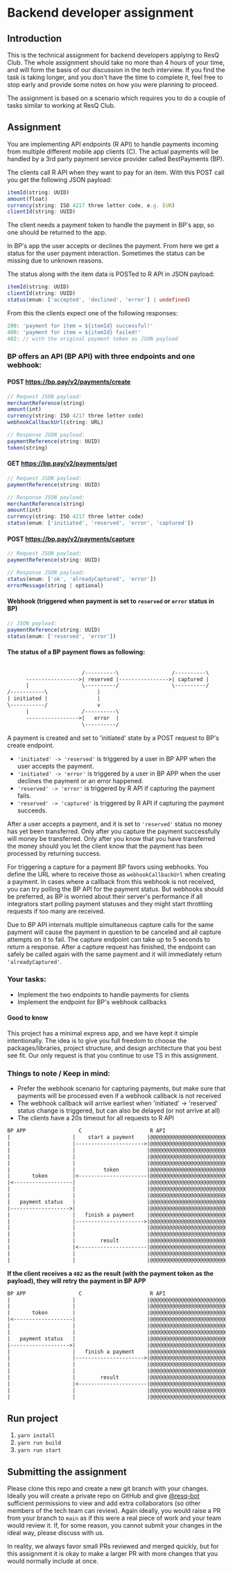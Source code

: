 # Backend developer assignment

## Introduction

This is the technical assignment for backend developers applying to ResQ Club. The whole assignment should take no more than 4 hours of your time, and will form the basis of our discussion in the tech interview. If you find the task is taking longer, and you don't have the time to complete it, feel free to stop early and provide some notes on how you were planning to proceed.

The assignment is based on a scenario which requires you to do a couple of tasks similar to working at ResQ Club.

## Assignment

You are implementing API endpoints (R API) to handle payments incoming from multiple different mobile app clients (C). The actual payments will be handled by a 3rd party payment service provider called BestPayments (BP).

The clients call R API when they want to pay for an item. With this POST call you get the following JSON payload:

```ts
itemId(string: UUID)
amount(float)
currency(string: ISO 4217 three letter code, e.g. EUR)
clientId(string: UUID)
```

The client needs a payment token to handle the payment in BP's app, so one should be returned to the app.

In BP's app the user accepts or declines the payment. From here we get a status for the user payment interaction. Sometimes the status can be missing due to unknown reasons.

The status along with the item data is POSTed to R API in JSON payload:

```ts
itemId(string: UUID)
clientId(string: UUID)
status(enum: ['accepted', 'declined', 'error'] | undefined)
```

From this the clients expect one of the following responses:

```ts
200: 'payment for item = ${itemId} successful!'
400: 'payment for item = ${itemId} failed!'
402: // with the original payment token as JSON payload
```

### BP offers an API (BP API) with three endpoints and one webhook:

#### POST https://bp.pay/v2/payments/create

```ts
// Request JSON payload:
merchantReference(string)
amount(int)
currency(string: ISO 4217 three letter code)
webhookCallbackUrl(string: URL)

// Response JSON payload:
paymentReference(string: UUID)
token(string)
```

#### GET https://bp.pay/v2/payments/get

```ts
// Request JSON payload:
paymentReference(string: UUID)

// Response JSON payload:
merchantReference(string)
amount(int)
currency(string: ISO 4217 three letter code)
status(enum: ['initiated', 'reserved', 'error', 'captured'])
```

#### POST https://bp.pay/v2/payments/capture

```ts
// Request JSON payload:
paymentReference(string: UUID)

// Response JSON payload:
status(enum: ['ok', 'alreadyCaptured', 'error'])
errorMessage(string | optional)
```

#### Webhook (triggered when payment is set to `reserved` or `error` status in BP)

```ts
// JSON payload:
paymentReference(string: UUID)
status(enum: ['reserved', 'error'])
```

#### The status of a BP payment flows as following:

```txt

                        /----------\                 /----------\
      ----------------->| reserved |---------------->| captured |
      |                 \----------/                 \----------/
/-----------\                |
| initiated |                |
\-----------/                v
      |                 /----------\
      ----------------->|   error  |
                        \----------/


```

A payment is created and set to 'initiated' state by a POST request to BP's create endpoint.

- `'initiated' -> 'reserved'` is triggered by a user in BP APP when the user accepts the payment.
- `'initiated' -> 'error'` is triggered by a user in BP APP when the user declines the payment or an error happened.
- `'reserved' -> 'error'` is triggered by R API if capturing the payment fails.
- `'reserved' -> 'captured'` is triggered by R API if capturing the payment succeeds.

After a user accepts a payment, and it is set to `'reserved'` status no money has yet been transferred. Only after you capture the payment successfully will money be transferred. Only after you know that you have transferred the money should you let the client know that the payment has been processed by returning success.

For triggering a capture for a payment BP favors using webhooks. You define the URL where to receive those as `webhookCallbackUrl` when creating a payment. In cases where a callback from this webhook is not received, you can try polling the BP API for the payment status. But webhooks should be preferred, as BP is worried about their server's performance if all integrators start polling payment statuses and they might start throttling requests if too many are received.

Due to BP API internals multiple simultaneous capture calls for the same payment will cause the payment in question to be canceled and all capture attempts on it to fail. The capture endpoint can take up to 5 seconds to return a response. After a capture request has finished, the endpoint can safely be called again with the same payment and it will immediately return `'alreadyCaptured'`.

### Your tasks:

- Implement the two endpoints to handle payments for clients
- Implement the endpoint for BP's webhook callbacks

#### Good to know

This project has a minimal express app, and we have kept it simple intentionally. The idea is to give you full freedom to choose the packages/libraries, project structure, and design architecture that you best see fit. Our only request is that you continue to use TS in this assignment.

### Things to note / Keep in mind:

- Prefer the webhook scenario for capturing payments, but make sure that payments will be processed even if a webhook callback is not received
- The webhook callback will arrive earliest when 'initiated' -> 'reserved' status change is triggered, but can also be delayed (or not arrive at all)
- The clients have a 20s timeout for all requests to R API

```txt
BP APP                 C                      R API                    BP API
|                    |    start a payment    |@@@@@@@@@@@@@@@@@@@@@@@@@|
|                    |---------------------->|@@@@@@@@@@@@@@@@@@@@@@@@@|
|                    |                       |@@@@@@@@@@@@@@@@@@@@@@@@@|
|                    |                       |@@@@@@@@@@@@@@@@@@@@@@@@@|
|                    |                       |@@@@@@@@@@@@@@@@@@@@@@@@@|
|                    |         token         |@@@@@@@@@@@@@@@@@@@@@@@@@|
|       token        |<----------------------|@@@@@@@@@@@@@@@@@@@@@@@@@|
|<-------------------|                       |@@@@@@@@@@@@@@@@@@@@@@@@@|
|                    |                       |@@@@@@@@@@@@@@@@@@@@@@@@@|
|                    |                       |@@@@@@@@@@@@@@@@@@@@@@@@@|
|   payment status   |                       |@@@@@@@@@@@@@@@@@@@@@@@@@|
|------------------->|                       |@@@@@@@@@@@@@@@@@@@@@@@@@|
|                    |   finish a payment    |@@@@@@@@@@@@@@@@@@@@@@@@@|
|                    |---------------------->|@@@@@@@@@@@@@@@@@@@@@@@@@|
|                    |                       |@@@@@@@@@@@@@@@@@@@@@@@@@|
|                    |                       |@@@@@@@@@@@@@@@@@@@@@@@@@|
|                    |        result         |@@@@@@@@@@@@@@@@@@@@@@@@@|
|                    |<----------------------|@@@@@@@@@@@@@@@@@@@@@@@@@|
|                    |                       |@@@@@@@@@@@@@@@@@@@@@@@@@|
|                    |                       |@@@@@@@@@@@@@@@@@@@@@@@@@|

```

**If the client receives a `402` as the result (with the payment token as the payload), they will retry the payment in BP APP**

```txt
BP APP                 C                      R API                    BP API
|                    |                       |@@@@@@@@@@@@@@@@@@@@@@@@@|
|                    |                       |@@@@@@@@@@@@@@@@@@@@@@@@@|
|       token        |                       |@@@@@@@@@@@@@@@@@@@@@@@@@|
|<-------------------|                       |@@@@@@@@@@@@@@@@@@@@@@@@@|
|                    |                       |@@@@@@@@@@@@@@@@@@@@@@@@@|
|                    |                       |@@@@@@@@@@@@@@@@@@@@@@@@@|
|   payment status   |                       |@@@@@@@@@@@@@@@@@@@@@@@@@|
|------------------->|                       |@@@@@@@@@@@@@@@@@@@@@@@@@|
|                    |   finish a payment    |@@@@@@@@@@@@@@@@@@@@@@@@@|
|                    |---------------------->|@@@@@@@@@@@@@@@@@@@@@@@@@|
|                    |                       |@@@@@@@@@@@@@@@@@@@@@@@@@|
|                    |                       |@@@@@@@@@@@@@@@@@@@@@@@@@|
|                    |        result         |@@@@@@@@@@@@@@@@@@@@@@@@@|
|                    |<----------------------|@@@@@@@@@@@@@@@@@@@@@@@@@|
|                    |                       |@@@@@@@@@@@@@@@@@@@@@@@@@|
|                    |                       |@@@@@@@@@@@@@@@@@@@@@@@@@|
```

## Run project

1. `yarn install`
1. `yarn run build`
1. `yarn run start`

## Submitting the assignment

Please clone this repo and create a new git branch with your changes. Ideally you will create a private repo on GitHub and give [@resq-bot](https://github.com/resq-bot) sufficient permissions to view and add extra collaborators (so other members of the tech team can review). Again ideally, you would raise a PR from your branch to `main` as if this were a real piece of work and your team would review it. If, for some reason, you cannot submit your changes in the ideal way, please discuss with us.

In reality, we always favor small PRs reviewed and merged quickly, but for this assignment it is okay to make a larger PR with more changes that you would normally include at once.
